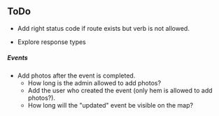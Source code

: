 ## ToDo

- Add right status code if route exists but verb is not allowed.

- Explore response types


##### Events

- Add photos after the event is completed.
    - How long is the admin allowed to add photos?
    - Add the user who created the event (only hem is allowed to add photos?).
    - How long will the "updated" event be visible on the map?
